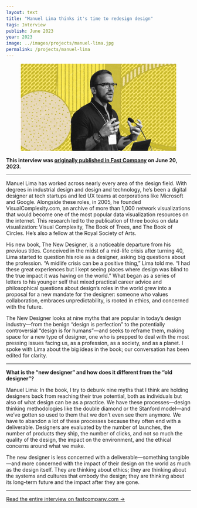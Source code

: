 ```yaml
---
layout: text
title: "Manuel Lima thinks it's time to redesign design"
tags: Interview
publish: June 2023
year: 2023
image: ../images/projects/manuel-lima.jpg
permalink: /projects/manuel-lima
---
```


<figure>
<img src="../images/projects/manuel-lima.jpg">
</figure>

**This interview was [originally published in Fast Company](https://www.fastcompany.com/90909909/manuel-lima-new-designer) on June 20, 2023.**

***

Manuel Lima has worked across nearly every area of the design field. With degrees in industrial design and design and technology, he’s been a digital designer at tech startups and led UX teams at corporations like Microsoft and Google. Alongside these roles, in 2005, he founded VisualComplexity.com, an archive of more than 1,000 network visualizations that would become one of the most popular data visualization resources on the internet. This research led to the publication of three books on data visualization: Visual Complexity, The Book of Trees, and The Book of Circles. He’s also a fellow at the Royal Society of Arts.

His new book, The New Designer, is a noticeable departure from his previous titles. Conceived in the midst of a mid-life crisis after turning 40, Lima started to question his role as a designer, asking big questions about the profession. “A midlife crisis can be a positive thing,” Lima told me. “I had these great experiences but I kept seeing places where design was blind to the true impact it was having on the world.” What began as a series of letters to his younger self that mixed practical career advice and philosophical questions about design’s roles in the world grew into a proposal for a new mandate for the designer: someone who values collaboration, embraces unpredictability, is rooted in ethics, and concerned with the future.

The New Designer looks at nine myths that are popular in today’s design industry—from the benign “design is perfection” to the potentially controversial “design is for humans”—and seeks to reframe them, making space for a new type of designer, one who is prepped to deal with the most pressing issues facing us, as a profession, as a society, and as a planet. I spoke with Lima about the big ideas in the book; our conversation has been edited for clarity.

***

**What is the “new designer” and how does it different from the “old designer”?**

Manuel Lima: In the book, I try to debunk nine myths that I think are holding designers back from reaching their true potential, both as individuals but also of what design can be as a practice. We have these processes—design thinking methodologies like the double diamond or the Stanford model—and we’ve gotten so used to them that we don’t even see them anymore. We have to abandon a lot of these processes because they often end with a deliverable. Designers are evaluated by the number of launches, the number of products they ship, the number of clicks, and not so much the quality of the design, the impact on the environment, and the ethical concerns around what we make.

The new designer is less concerned with a deliverable—something tangible—and more concerned with the impact of their design on the world as much as the design itself. They are thinking about ethics; they are thinking about the systems and cultures that embody the design; they are thinking about its long-term future and the impact after they are gone.

***

[Read the entire interview on fastcompany.com →](https://www.fastcompany.com/90909909/manuel-lima-new-designer)
